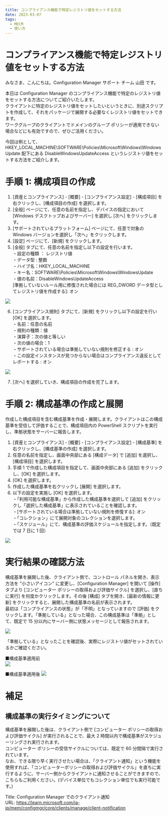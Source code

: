 ```yaml
---
title: コンプライアンス機能で特定レジストリ値をセットする方法
date: 2023-03-07
tags:
  - MECM
  - 使い方
---
```

# コンプライアンス機能で特定レジストリ値をセットする方法
みなさま、こんにちは。Configuration Manager サポート チーム 山田 です。  
  
本日は Configuration Manager のコンプライアンス機能で特定のレジストリ値をセットする方法についてご紹介いたします。  
クライアントに特定のレジストリ値をセットしたいというときに、別途スクリプトを作成して、それをパッケージで展開する必要なくレジストリ値をセットできます。  
ワークグループのクライアントでドメインのグループ ポリシーが適用できない場合などにも有効ですので、ぜひご活用ください。  
  
今回は例として、HKEY_LOCAL_MACHINE\SOFTWARE\Policies\Microsoft\Windows\WindowsUpdate 配下にある DisableWindowsUpdateAccess というレジストリ値をセットする方法をご紹介します。  

# 手順 1: 構成項目の作成
1. [資産とコンプライアンス] - [概要] - [コンプライアンス設定] - [構成項目] を右クリックし、[構成項目の作成] を選択します。  
2. [全般] ページにて、任意の名前を指定し、デバイスの指定において [Windows デスクトップおよびサーバー] を選択し [次へ] をクリックします。  
3. [サポートされているプラットフォーム] ページにて、任意で対象の Windows バージョンを選択し「次へ」をクリックします。  
4. [設定] ページにて、[新規] をクリックします。  
5. [全般] タブにて、任意の名前を指定し以下の設定を行います。  
・設定の種類 ： レジストリ値  
・データ型 : 整数  
・ハイブ名：HKEY_LOCAL_MACHINE  
・キー名：SOFTWARE\Policies\Microsoft\Windows\WindowsUpdate  
・値の名前：DisableWindowsUpdateAccess  
[準拠していないルール用に修復された場合には REG_DWORD データ型としてレジストリ値を作成する]: オン  

![](./20230307_01/2023-03-07-12-00-44.png)

6. [コンプライアンス規則] タブにて、[新規] をクリックし以下の設定を行い [OK] を選択します。  
・名前：任意の名前  
・規則の種類：値  
・演算子：次の値と等しい  
・次の値の場合：1  
・サポートされている場合は準拠していない規則を修正する : オン  
・この設定インスタンスが見つからない場合はコンプライアンス違反としてレポートする : オン  

![](./20230307_01/2023-03-07-13-02-36.png)

7. [次へ] を選択していき、構成項目の作成を完了します。  
  
# 手順 2: 構成基準の作成と展開
作成した構成項目を含む構成基準を作成・展開します。クライアントはこの構成基準を受信して評価することで、構成項目内の PowerShell スクリプトを実行し、準拠状態をサーバーに報告します。  

1. [資産とコンプライアンス] - [概要] - [コンプライアンス設定] - [構成基準] を右クリックし、[構成基準の作成] を選択します。  
2. 任意の名前を指定し、画面中央部にある [構成データ] で [追加] を選択し、[構成項目] を選択します。  
3. 手順 1 で作成した構成項目を指定して、画面中央部にある [追加] をクリックし、[OK] を選択します。  
4. [OK] を選択します。  
5. 作成した構成基準を右クリックし [展開] を選択します。  
6. 以下の設定を実施し [OK] を選択します。  
・「利用可能な構成基準」から作成した構成基準を選択して [追加] をクリックし「選択した構成基準」に表示されていることを確認します。  
・[サポートされている場合は準拠していない規則を修復する]: オン  
・「コレクション」にて展開対象のコレクションを選択します。  
・「スケジュール」にて、構成基準の評価スケジュールを指定します。（既定では 7 日に 1 回）  

![](./20230307_01/2023-03-07-16-56-07.png)

# 実行結果の確認方法
構成基準を展開した後、クライアント側で、コントロール パネルを開き、表示方法を "小さいアイコン" に変更し、[Configuration Manager] を開いて [操作] タブより [コンピューター ポリシーの取得および評価サイクル] を選択し、[直ちに実行] を何度かクリックします。その後 [構成] タブを開き、[最新の情報に更新] をクリックすると、展開した構成基準の名前が表示されます。  
最初は「コンプライアンスの状態」が「不明」となっていますので [評価] をクリックします。「準拠している」となった場合、この構成基準は「準拠」として、既定で 15 分以内にサーバー側に状態メッセージとして報告されます。  

![](./20230307_01/2023-03-07-13-09-32.png)

「準拠している」となったことを確認後、実際にレジストリ値がセットされているかご確認ください。  
  
■構成基準適用前  
![](./20230307_01/2023-03-07-13-10-58.png)
  
■構成基準適用後
![](./20230307_01/2023-03-07-13-11-10.png)

# 補足
## 構成基準の実行タイミングについて
構成基準を展開した後は、クライアント側で [コンピューター ポリシーの取得および評価サイクル] が実行されることで、最大 2 時間以内で構成基準がスケジューリングされ実行されます。  
コンピューター ポリシーの受信サイクルについては、既定で 60 分間隔で実行されています。  
なお、できる限り早く実行させたい場合は、「クライアント通知」という機能を使用すれば、「コンピューターポリシーの取得および評価サイクル」を直ちに実行するように、サーバー側からクライアントに通知させることができますので、こちらもご利用ください。(デバイス単位でもコレクション単位でも実行可能です。)  
  
Title: Configuration Manager でのクライアント通知  
URL: https://learn.microsoft.com/ja-jp/mem/configmgr/core/clients/manage/client-notification
